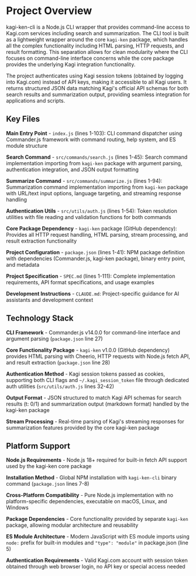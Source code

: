 <!-- Generated: 2025-08-10T16:30:29+02:00 -->

# Project Overview

kagi-ken-cli is a Node.js CLI wrapper that provides command-line access to Kagi.com services including search and summarization. The CLI tool is built as a lightweight wrapper around the core `kagi-ken` package, which handles all the complex functionality including HTML parsing, HTTP requests, and result formatting. This separation allows for clean modularity where the CLI focuses on command-line interface concerns while the core package provides the underlying Kagi integration functionality.

The project authenticates using Kagi session tokens (obtained by logging into Kagi.com) instead of API keys, making it accessible to all Kagi users. It returns structured JSON data matching Kagi's official API schemas for both search results and summarization output, providing seamless integration for applications and scripts.

## Key Files

**Main Entry Point** - `index.js` (lines 1-103): CLI command dispatcher using Commander.js framework with command routing, help system, and ES module structure

**Search Command** - `src/commands/search.js` (lines 1-45): Search command implementation importing from `kagi-ken` package with argument parsing, authentication integration, and JSON output formatting

**Summarize Command** - `src/commands/summarize.js` (lines 1-94): Summarization command implementation importing from `kagi-ken` package with URL/text input options, language targeting, and streaming response handling

**Authentication Utils** - `src/utils/auth.js` (lines 1-54): Token resolution utilities with file reading and validation functions for both commands

**Core Package Dependency** - `kagi-ken` package (GitHub dependency): Provides all HTTP request handling, HTML parsing, stream processing, and result extraction functionality

**Project Configuration** - `package.json` (lines 1-41): NPM package definition with dependencies (Commander.js, kagi-ken package), binary entry point, and metadata

**Project Specification** - `SPEC.md` (lines 1-111): Complete implementation requirements, API format specifications, and usage examples

**Development Instructions** - `CLAUDE.md`: Project-specific guidance for AI assistants and development context

## Technology Stack

**CLI Framework** - Commander.js v14.0.0 for command-line interface and argument parsing (`package.json` line 27)

**Core Functionality Package** - `kagi-ken` v1.0.0 (GitHub dependency) provides HTML parsing with Cheerio, HTTP requests with Node.js fetch API, and result extraction (`package.json` line 28)

**Authentication Method** - Kagi session tokens passed as cookies, supporting both CLI flags and `~/.kagi_session_token` file through dedicated auth utilities (`src/utils/auth.js` lines 32-42)

**Output Format** - JSON structured to match Kagi API schemas for search results (t: 0/1) and summarization output (markdown format) handled by the kagi-ken package

**Stream Processing** - Real-time parsing of Kagi's streaming responses for summarization features provided by the core kagi-ken package

## Platform Support

**Node.js Requirements** - Node.js 18+ required for built-in fetch API support used by the kagi-ken core package

**Installation Method** - Global NPM installation with `kagi-ken-cli` binary command (`package.json` lines 7-8)

**Cross-Platform Compatibility** - Pure Node.js implementation with no platform-specific dependencies, executable on macOS, Linux, and Windows

**Package Dependencies** - Core functionality provided by separate `kagi-ken` package, allowing modular architecture and reusability

**ES Module Architecture** - Modern JavaScript with ES module imports using `node:` prefix for built-in modules and `"type": "module"` in package.json (line 5)

**Authentication Requirements** - Valid Kagi.com account with session token obtained through web browser login, no API key or special access needed
